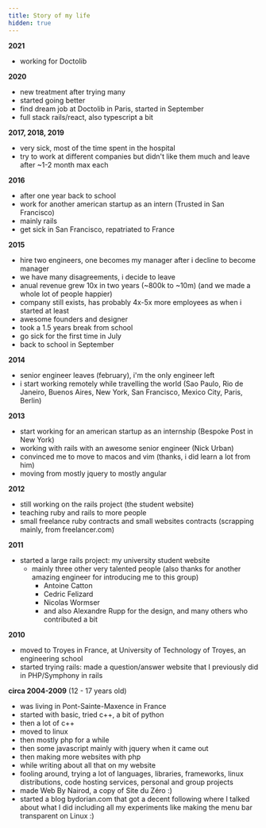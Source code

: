 ```yaml
---
title: Story of my life
hidden: true
---
```


**2021**

- working for Doctolib

**2020**

- new treatment after trying many
- started going better
- find dream job at Doctolib in Paris, started in September
- full stack rails/react, also typescript a bit

**2017, 2018, 2019**

- very sick, most of the time spent in the hospital
- try to work at different companies but didn't like them much and leave after ~1-2 month max each

**2016**

- after one year back to school
- work for another american startup as an intern (Trusted in San Francisco)
- mainly rails
- get sick in San Francisco, repatriated to France

**2015**

- hire two engineers, one becomes my manager after i decline to become manager
- we have many disagreements, i decide to leave
- anual revenue grew 10x in two years (~800k to ~10m) (and we made a whole lot of people happier)
- company still exists, has probably 4x-5x more employees as when i started at least
- awesome founders and designer
- took a 1.5 years break from school
- go sick for the first time in July
- back to school in September

**2014**

- senior engineer leaves (february), i'm the only engineer left
- i start working remotely while travelling the world (Sao Paulo, Rio de Janeiro, Buenos Aires, New York, San Francisco, Mexico City, Paris, Berlin)

**2013**

- start working for an american startup as an internship (Bespoke Post in New York)
- working with rails with an awesome senior engineer (Nick Urban)
- convinced me to move to macos and vim (thanks, i did learn a lot from him)
- moving from mostly jquery to mostly angular

**2012**

- still working on the rails project (the student website)
- teaching ruby and rails to more people
- small freelance ruby contracts and small websites contracts (scrapping mainly, from freelancer.com)

**2011**

- started a large rails project: my university student website
  - mainly three other very talented people (also thanks for another amazing engineer for introducing me to this group)
    - Antoine Catton
    - Cedric Felizard
    - Nicolas Wormser
    - and also Alexandre Rupp for the design, and many others who contributed a bit

**2010**

- moved to Troyes in France, at University of Technology of Troyes, an engineering school
- started trying rails: made a question/answer website that I previously did in PHP/Symphony in rails

**circa 2004-2009** (12 - 17 years old)

- was living in Pont-Sainte-Maxence in France
- started with basic, tried c++, a bit of python
- then a lot of c++
- moved to linux
- then mostly php for a while
- then some javascript mainly with jquery when it came out
- then making more websites with php
- while writing about all that on my website
- fooling around, trying a lot of languages, libraries, frameworks, linux distributions, code hosting services, personal and group projects
- made Web By Nairod, a copy of Site du Zéro :)
- started a blog bydorian.com that got a decent following where I talked about what I did including all my experiments like making the menu bar transparent on Linux :)
